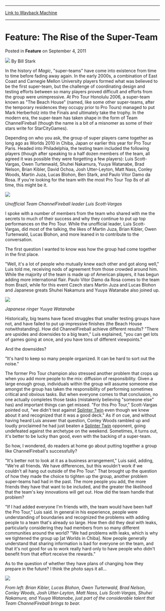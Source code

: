 
---
[Link to Wayback Machine](https://web.archive.org/web/20211021001300/https://magic.wizards.com/en/articles/archive/feature/feature-rise-super-team-2011-09-04)

[_metadata_:wayback_url]:- "https://magic.wizards.com/en/articles/archive/feature/feature-rise-super-team-2011-09-04"
[_metadata_:wayback_raw_url]:- "https://web.archive.org/web/20211021001300id_/https://magic.wizards.com/en/articles/archive/feature/feature-rise-super-team-2011-09-04"
[_metadata_:wayback_capture_timestamp]:- "2021-10-21 00:13:00+00:00"
[_metadata_:description]:- "In the history of Magic, `super-teams` have come into existence from time to time before fading away again. In the early 2000s, a combination of East Coast and Carnegie Mellon University players formed what was believed to be the first super-team, but the challenge of coordinating design and testing efforts between so many players proved difficult and efforts from the group"
[_metadata_:generator]:- "Drupal 7 (http://drupal.org)"
[_metadata_:publish_date]:- "2011-09-04"
---


Feature: The Rise of the Super-Team
===================================



 Posted in **Feature**
 on September 4, 2011 






![](https://media.magic.wizards.com/styles/auth_small/public/images/person/authorpic_BillStark.jpg)
By Bill Stark











In the history of *Magic*, "super-teams" have come into existence from time to time before fading away again. In the early 2000s, a combination of East Coast and Carnegie Mellon University players formed what was believed to be the first super-team, but the challenge of coordinating design and testing efforts between so many players proved difficult and efforts from the group were unimpressive. At Pro Tour Honolulu 2006, a super-team known as "The Beach House" (named, like some other super-teams, after the temporary residences they occupy prior to Pro Tours) managed to put Mark Herberholz into the Finals and ultimately take the trophy. In the modern era, the super-team has taken shape in the form of Team ChannelFireball (though the name is a bit of a misnomer as some of their stars write for StarCityGames).


Depending on who you ask, the group of super players came together as long ago as Worlds 2010 in Chiba, Japan or earlier this year for Pro Tour Paris. Headed into Philadelphia, the testing team included the following players (though after speaking to a half dozen members of the team, all agreed it was possible they were forgetting a few players): Luis Scott-Vargas, Owen Turtenwald, Shuhei Nakamura, Yuuya Watanabe, Brad Nelson, Brian Kibler, David Ochoa, Josh Utter-Leyton, Matt Nass, Conley Woods, Martin Juza, Lucas Blohon, Ben Stark, and Paulo Vitor Damo da Rosa. If you're looking for the team with the most Pro Tour Top 8s of all time, this might be it.




![](https://web.archive.org/web/20141216032158id_/http://archive.wizards.com/mtg/images/daily/events/ptphi11/st_lsv.jpg)

*Unofficial Team ChannelFireball leader Luis Scott-Vargas*

I spoke with a number of members from the team who shared with me the secrets to much of their success and why they continue to put up top performances on the Pro Tour. While the unofficial leader, Luis Scott-Vargas, did most of the talking, the likes of Martin Juza, Brian Kibler, Owen Turtenwald, Lucas Blohon, and more leaned in to contribute to the conversation.


The first question I wanted to know was how the group had come together in the first place.


"Well, it's a lot of people who mutually knew each other and got along well," Luis told me, receiving nods of agreement from those crowded around him. While the majority of the team is made up of American players, it has begun adding more international flair. Paulo Vitor Damo da Rosa comes to the team from Brazil, while for this event Czech stars Martin Juza and Lucas Blohon and Japanese greats Shuhei Nakamura and Yuuya Watanabe also joined up.




![](https://web.archive.org/web/20141216024901id_/http://archive.wizards.com/mtg/images/daily/events/ptphi11/st_watanabe.jpg)

*Japanese ringer Yuuya Watanabe*

Historically, big teams have faced struggles that smaller testing groups have not, and have failed to put up impressive finishes (the Beach House notwithstanding). How did ChannelFireball achieve different results? "There are upsides and downsides to a big team," Luis explained, "you can get lots of games going at once, and you have tons of different viewpoints."


And the downsides?


"It's hard to keep so many people organized. It can be hard to sort out the noise."


The former Pro Tour champion also stressed another problem that crops up when you add more people to the mix: diffusion of responsibility. Given a large enough group, individuals within the group will assume someone else amongst the group has taken the responsibility of performing sometimes critical and obvious tasks. But when everyone comes to that conclusion, no one actually completes those tasks (mistakenly believing "someone else" has) and important things can get missed. "For this Pro Tour," Scott-Vargas pointed out, "we didn't test against [Splinter Twin](https://gatherer.wizards.com/Pages/Card/Details.aspx?name=Splinter+Twin) even though we knew about it and recognized that it was a good deck." As if on cue, and without having heard Luis answer that question, Conley Woods rambled up and loudly proclaimed he had just beaten a [Splinter Twin](https://gatherer.wizards.com/Pages/Card/Details.aspx?name=Splinter+Twin) opponent, going undefeated against the archetype on the weekend. Sometimes, it turns out, it's better to be lucky than good, even with the backing of a super-team.


So how, I wondered, do readers at home go about putting together a group like ChannelFireball's successfully?


"It's better not to look at it as a business arrangement," Luis said, adding, "We're all friends. We have differences, but this wouldn't work if we couldn't all hang out outside of the Pro Tour." That brought up the question of how they made the choice to tighten up the group, another problem super-teams had had in the past. The more people you add, the more friends they have that want to be included, and the greater the likelihood that the team's key innovations will get out. How did the team handle that problem?


"If I had added everyone I'm friends with, the team would have been half the Pro Tour," Luis said. In general in his experience, people were understanding of boundaries and recognized the problems with adding people to a team that's already so large. How then did they deal with leaks, particularly considering they had members from so many different communities around the world? "We had problems with leaks, which is why we tightened the group up [at Worlds in Chiba]. Now people generally understand that sharing information is bad for everyone on the team, and that it's not good for us to work really hard only to have people who didn't benefit from that effort receive the rewards."


As to the question of whether they have plans of changing how they prepare in the future? I think the photo says it all...



![](https://web.archive.org/web/20141216033718id_/http://archive.wizards.com/mtg/images/daily/events/ptphi11/teamcfb.jpg)

*From left: Brian Kibler, Lucas Blohon, Owen Turtenwald, Brad Nelson, Conley Woods, Josh Utter-Leyton, Matt Nass, Luis Scott-Vargas, Shuhei Nakamura, and Yuuya Watanabe, just part of the considerable talent that Team ChannelFireball brings to bear.*







